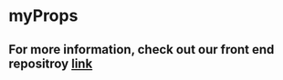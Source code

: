 # myProps

## For more information, check out our front end repositroy [link](https://github.com/julianboyne11/myProps-back-end.git)
